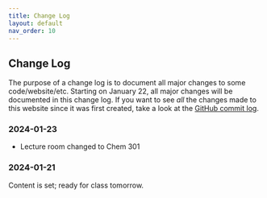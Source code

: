 ```yaml
---
title: Change Log
layout: default
nav_order: 10
---
```


## Change Log

The purpose of a change log is to document all major changes to some code/website/etc. Starting on January 22, all major changes will be documented in this change log. If you want to see _all_ the changes made to this website since it was first created, take a look at the [GitHub commit log](https://github.com/Reed-Compbio-Classes/bio131-S24-syllabus/commits/main/).

### 2024-01-23

- Lecture room changed to Chem 301

### 2024-01-21

Content is set; ready for class tomorrow.


